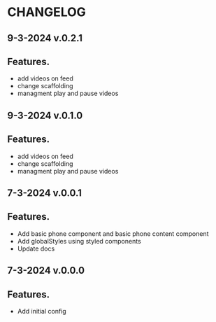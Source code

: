 # CHANGELOG

## 9-3-2024 v.0.2.1

## Features.

- add videos on feed
- change scaffolding
- managment play and pause videos

## 9-3-2024 v.0.1.0

## Features.

- add videos on feed
- change scaffolding
- managment play and pause videos

## 7-3-2024 v.0.0.1

## Features.

- Add basic phone component and basic phone content component
- Add globalStyles using styled components
- Update docs

## 7-3-2024 v.0.0.0

## Features.

- Add initial config
